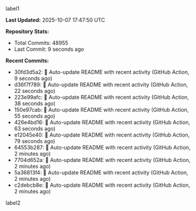
label1 
<!-- ACTIVITY_START -->
**Last Updated:** 2025-10-07 17:47:50 UTC

**Repository Stats:**
- Total Commits: 48955
- Last Commit: 9 seconds ago

**Recent Commits:**
- 30fd3d5a2: 🤖 Auto-update README with recent activity (GitHub Action, 9 seconds ago)
- d36f7f789: 🤖 Auto-update README with recent activity (GitHub Action, 22 seconds ago)
- 223e99afc: 🤖 Auto-update README with recent activity (GitHub Action, 38 seconds ago)
- 150e97cab: 🤖 Auto-update README with recent activity (GitHub Action, 55 seconds ago)
- 426e4bd16: 🤖 Auto-update README with recent activity (GitHub Action, 63 seconds ago)
- e12045e40: 🤖 Auto-update README with recent activity (GitHub Action, 79 seconds ago)
- 64553b287: 🤖 Auto-update README with recent activity (GitHub Action, 2 minutes ago)
- 7704d652a: 🤖 Auto-update README with recent activity (GitHub Action, 2 minutes ago)
- 5a36813f4: 🤖 Auto-update README with recent activity (GitHub Action, 2 minutes ago)
- c2debcb8e: 🤖 Auto-update README with recent activity (GitHub Action, 2 minutes ago)
<!-- ACTIVITY_END -->

label2
